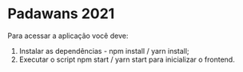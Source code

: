 # Padawans 2021

Para acessar a aplicação você deve:

1. Instalar as dependências - npm install / yarn install;
2. Executar o script npm start / yarn start para inicializar o frontend.
